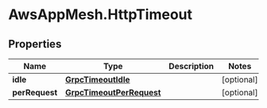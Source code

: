 # AwsAppMesh.HttpTimeout

## Properties

Name | Type | Description | Notes
------------ | ------------- | ------------- | -------------
**idle** | [**GrpcTimeoutIdle**](GrpcTimeoutIdle.md) |  | [optional] 
**perRequest** | [**GrpcTimeoutPerRequest**](GrpcTimeoutPerRequest.md) |  | [optional] 


